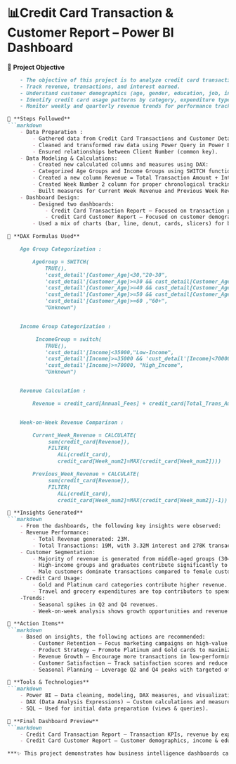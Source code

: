# 📊Credit Card Transaction & Customer Report – Power BI Dashboard

🔹 **Project Objective**
```markdown
	- The objective of this project is to analyze credit card transactions and customer behavior to generate actionable business insights. The dashboard helps financial institutions and stakeholders:
	- Track revenue, transactions, and interest earned.
	- Understand customer demographics (age, gender, education, job, income groups).
	- Identify credit card usage patterns by category, expenditure type, and customer satisfaction.
	- Monitor weekly and quarterly revenue trends for performance tracking.

🔹 **Steps Followed**
```markdown
	- Data Preparation :
		- Gathered data from Credit Card Transactions and Customer Details tables.
		- Cleaned and transformed raw data using Power Query in Power BI.
		- Ensured relationships between Client Number (common key).
	- Data Modeling & Calculations:
		- Created new calculated columns and measures using DAX:
		- Categorized Age Groups and Income Groups using SWITCH function.
		- Created a new column Revenue = Total Transaction Amount + Interest + Annual Fee.
		- Created Week Number 2 column for proper chronological tracking.
		- Built measures for Current Week Revenue and Previous Week Revenue to calculate growth.
	- Dashboard Design:
		- Designed two dashboards:
			- Credit Card Transaction Report – Focused on transaction performance.
			- Credit Card Customer Report – Focused on customer demographics and segmentation.
		- Used a mix of charts (bar, line, donut, cards, slicers) for better visualization.

🔹 **DAX Formulas Used**

	Age Group Categorization :

		AgeGroup = SWITCH(
		    TRUE(),
		    'cust_detail'[Customer_Age]<30,"20-30",
		    'cust_detail'[Customer_Age]>=30 && cust_detail[Customer_Age]<40, "30-40",
		    'cust_detail'[Customer_Age]>=40 && cust_detail[Customer_Age]<50, "40-50",
		    'cust_detail'[Customer_Age]>=50 && cust_detail[Customer_Age]<60, "50-60",
		    'cust_detail'[Customer_Age]>=60 ,"60+",
		    "Unknown")


	Income Group Categorization :

		 IncomeGroup = switch(
		    TRUE(),
		    'cust_detail'[Income]<35000,"Low-Income",
		    'cust_detail'[Income]>=35000 && 'cust_detail'[Income]<70000,"Middle-Income",
		    'cust_detail'[Income]>=70000, "High_Income",
		    "Unknown")


	Revenue Calculation :

		Revenue = credit_card[Annual_Fees] + credit_card[Total_Trans_Amt] + credit_card[Interest_Earned]


	Week-on-Week Revenue Comparison :

		Current_Week_Revenue = CALCULATE(
		     sum(credit_card[Revenue]),
		     FILTER(
		        ALL(credit_card),
		        credit_card[Week_num2]=MAX(credit_card[Week_num2])))

		Previous_Week_Revenue = CALCULATE(
		     sum(credit_card[Revenue]),
		     FILTER(
		        ALL(credit_card),
		        credit_card[Week_num2]=MAX(credit_card[Week_num2])-1))

🔹 **Insights Generated**
```markdown
	- From the dashboards, the following key insights were observed:
	- Revenue Performance:
		- Total Revenue generated: 23M.
		- Total Transactions: 19M, with 3.32M interest and 278K transaction count.
	- Customer Segmentation:
		- Majority of revenue is generated from middle-aged groups (30–50 yrs).
		- High-income groups and graduates contribute significantly to revenue.
		- Male customers dominate transactions compared to female customers.
	- Credit Card Usage:
		- Gold and Platinum card categories contribute higher revenue.
		- Travel and grocery expenditures are top contributors to spending.
	-Trends:
		- Seasonal spikes in Q2 and Q4 revenues.
		- Week-on-week analysis shows growth opportunities and revenue dips.

🔹 **Action Items**
```markdown
	- Based on insights, the following actions are recommended:
		- Customer Retention – Focus marketing campaigns on high-value customer groups (30–50 yrs, graduates, high-income).
		- Product Strategy – Promote Platinum and Gold cards to maximize revenue.
		- Revenue Growth – Encourage more transactions in low-performing categories (like utilities).
		- Customer Satisfaction – Track satisfaction scores and reduce delinquent accounts to improve loyalty.
		- Seasonal Planning – Leverage Q2 and Q4 peaks with targeted offers and cashback schemes.

🔹 **Tools & Technologies**
```markdown
	- Power BI – Data cleaning, modeling, DAX measures, and visualization.
	- DAX (Data Analysis Expressions) – Custom calculations and measures.
	- SQL – Used for initial data preparation (views & queries).

🔹 **Final Dashboard Preview**
```markdown
	- Credit Card Transaction Report – Transaction KPIs, revenue by expenditure, card usage, quarterly & weekly analysis.
	- Credit Card Customer Report – Customer demographics, income & education segmentation, satisfaction score analysis.

***✨ This project demonstrates how business intelligence dashboards can convert raw financial data into meaningful insights that support data-driven decision-making.***

